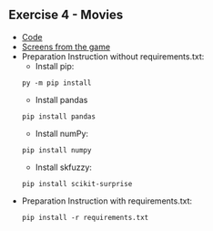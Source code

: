 ## Exercise 4 - Movies
* [Code](https://github.com/zboro121/NAI/LAB4/main.py)
* [Screens from the game](https://github.com/zboro121/NAI/LAB4/screens)
* Preparation Instruction without requirements.txt:
    * Install pip:
    ```
    py -m pip install
    ```
    * Install pandas
    ```
    pip install pandas
    ```
    * Install numPy:
    ```
    pip install numpy
    ```
    * Install skfuzzy:
    ```
    pip install scikit-surprise
    ```
 * Preparation Instruction with requirements.txt:
    ```
    pip install -r requirements.txt
    ```
